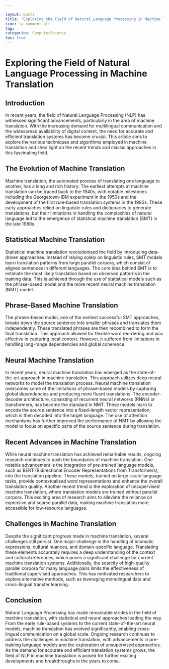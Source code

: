 ```yaml
---

layout: posts
title: "Exploring the Field of Natural Language Processing in Machine Translation"
icon: fa-comment-alt
tag:      
categories: ComputerScience
toc: true
---
```




# Exploring the Field of Natural Language Processing in Machine Translation

## Introduction
In recent years, the field of Natural Language Processing (NLP) has witnessed significant advancements, particularly in the area of machine translation. With the increasing demand for multilingual communication and the widespread availability of digital content, the need for accurate and efficient translation systems has become crucial. This article aims to explore the various techniques and algorithms employed in machine translation and shed light on the recent trends and classic approaches in this fascinating field.

## The Evolution of Machine Translation
Machine translation, the automated process of translating one language to another, has a long and rich history. The earliest attempts at machine translation can be traced back to the 1940s, with notable milestones including the Georgetown-IBM experiment in the 1950s and the development of the first rule-based translation systems in the 1980s. These early approaches relied on linguistic rules and dictionaries to generate translations, but their limitations in handling the complexities of natural language led to the emergence of statistical machine translation (SMT) in the late 1980s.

## Statistical Machine Translation
Statistical machine translation revolutionized the field by introducing data-driven approaches. Instead of relying solely on linguistic rules, SMT models learn translation patterns from large parallel corpora, which consist of aligned sentences in different languages. The core idea behind SMT is to estimate the most likely translation based on observed patterns in the training data. This is achieved through the use of statistical models such as the phrase-based model and the more recent neural machine translation (NMT) model.

## Phrase-Based Machine Translation
The phrase-based model, one of the earliest successful SMT approaches, breaks down the source sentence into smaller phrases and translates them independently. These translated phrases are then recombined to form the final translation. This approach allowed for flexible word reordering and was effective in capturing local context. However, it suffered from limitations in handling long-range dependencies and global coherence.

## Neural Machine Translation
In recent years, neural machine translation has emerged as the state-of-the-art approach in machine translation. This approach utilizes deep neural networks to model the translation process. Neural machine translation overcomes some of the limitations of phrase-based models by capturing global dependencies and producing more fluent translations. The encoder-decoder architecture, consisting of recurrent neural networks (RNNs) or transformers, has become the standard in NMT. These models learn to encode the source sentence into a fixed-length vector representation, which is then decoded into the target language. The use of attention mechanisms has further improved the performance of NMT by allowing the model to focus on specific parts of the source sentence during translation.

## Recent Advances in Machine Translation
While neural machine translation has achieved remarkable results, ongoing research continues to push the boundaries of machine translation. One notable advancement is the integration of pre-trained language models, such as BERT (Bidirectional Encoder Representations from Transformers), into the translation pipeline. These models, trained on large-scale language tasks, provide contextualized word representations and enhance the overall translation quality. Another recent trend is the exploration of unsupervised machine translation, where translation models are trained without parallel corpora. This exciting area of research aims to alleviate the reliance on expensive and scarce parallel data, making machine translation more accessible for low-resource languages.

## Challenges in Machine Translation
Despite the significant progress made in machine translation, several challenges still persist. One major challenge is the handling of idiomatic expressions, cultural nuances, and domain-specific language. Translating these elements accurately requires a deep understanding of the context and cultural references, which poses a significant challenge for current machine translation systems. Additionally, the scarcity of high-quality parallel corpora for many language pairs limits the effectiveness of traditional supervised approaches. This has motivated researchers to explore alternative methods, such as leveraging monolingual data and cross-lingual transfer learning.

## Conclusion
Natural Language Processing has made remarkable strides in the field of machine translation, with statistical and neural approaches leading the way. From the early rule-based systems to the current state-of-the-art neural models, machine translation has evolved significantly, enabling cross-lingual communication on a global scale. Ongoing research continues to address the challenges in machine translation, with advancements in pre-training language models and the exploration of unsupervised approaches. As the demand for accurate and efficient translation systems grows, the field of NLP in machine translation is poised for further exciting developments and breakthroughs in the years to come.